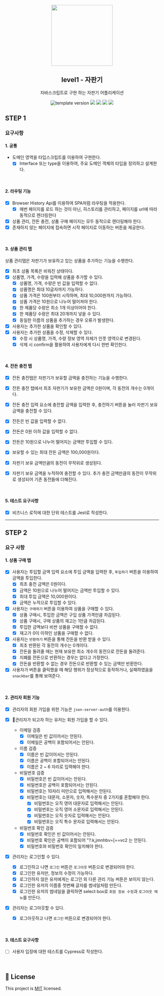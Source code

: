 <p align="middle" >
  <img width="200px;" src="./images/popcorn.png"/>
</p>
<h2 align="middle">level1 - 자판기</h2>
<p align="middle">자바스크립트로 구현 하는 자판기 어플리케이션</p>
<p align="middle">
  <img src="https://img.shields.io/badge/version-1.0.0-blue?style=flat-square" alt="template version"/>
  <img src="https://img.shields.io/badge/language-html-red.svg?style=flat-square"/>
  <img src="https://img.shields.io/badge/language-css-blue.svg?style=flat-square"/>
  <img src="https://img.shields.io/badge/language-js-yellow.svg?style=flat-square"/>
  <img src="https://img.shields.io/badge/license-MIT-brightgreen.svg?style=flat-square"/>
</p>

## STEP 1

### 요구사항

#### 1. 공통

- 도메인 영역을 타입스크립트를 이용하여 구현한다.
  - [x] Interface 또는 type을 이용하여, 주요 도메인 객체의 타입을 정의하고 설계한다.

<br>

#### 2. 라우팅 기능

- [x] Browser History Api를 이용하여 SPA처럼 라우팅을 적용한다.
  - [x] 매번 페이지를 로드 하는 것이 아닌, 히스토리를 관리하고, 페이지를 url에 따라 동적으로 렌더링한다
- [x] 상품 관리, 잔돈 충전, 상품 구매 페이지는 모두 동적으로 렌더링해야 한다.
- [x] 존재하지 않는 페이지에 접속하면 시작 페이지로 이동하는 버튼을 제공한다.

<br>

#### 3. 상품 관리 탭

상품 관리탭은 자판기가 보유하고 있는 상품을 추가하는 기능을 수행한다.

- [x] 최초 상품 목록은 비워진 상태이다.
- [x] 상품명, 가격, 수량을 입력해 상품을 추가할 수 있다.
  - [x] 상품명, 가격, 수량은 빈 값을 입력할 수 없다.
  - [x] 상품명은 최대 10글자까지 가능하다.
  - [x] 상품 가격은 100원부터 시작하며, 최대 10,000원까지 가능하다.
  - [x] 상품 가격은 10원으로 나누어 떨어져야 한다.
  - [x] 한 제품당 수량은 최소 1개 이상이어야 한다.
  - [x] 한 제품당 수량은 최대 20개까지 넣을 수 있다.
  - [x] 동일한 이름의 상품을 추가하는 경우 오류가 발생한다.
- [x] 사용자는 추가한 상품을 확인할 수 있다.
- [x] 사용자는 추가한 상품을 수정, 삭제할 수 있다.
  - [x] 수정 시 상품명, 가격, 수량 정보 영역 자체가 인풋 영역으로 변경된다.
  - [x] 삭제 시 confirm을 활용하여 사용자에게 다시 한번 확인한다.

<br>

#### 4. 잔돈 충전 탭

- [x] 잔돈 충전탭은 자판기가 보유할 금액을 충전하는 기능을 수행한다.

- [x] 잔돈 충전 탭에서 최초 자판기가 보유한 금액은 0원이며, 각 동전의 개수는 0개이다.
- [x] 잔돈 충전 입력 요소에 충전할 금액을 입력한 후, 충전하기 버튼을 눌러 자판기 보유 금액을 충전할 수 있다.
- [x] 잔돈은 빈 값을 입력할 수 없다.
- [x] 잔돈은 0원 이하 값을 입력할 수 없다.
- [x] 잔돈은 10원으로 나누어 떨어지는 금액만 투입할 수 있다.
- [x] 보유할 수 있는 최대 잔돈 금액은 100,000원이다.
- [x] 자판기 보유 금액만큼의 동전이 무작위로 생성된다.
- [x] 자판기 보유 금액을 누적하여 충전할 수 있다. 추가 충전 금액만큼의 동전이 무작위로 생성되어 기존 동전들에 더해진다.

<br>

#### 5. 테스트 요구사항

- [x] 비즈니스 로직에 대한 단위 테스트를 Jest로 작성한다.

---

## STEP 2

### 요구 사항

#### 1. 상품 구매 탭

- [x] 사용자는 투입할 금액 입력 요소에 투입 금액을 입력한 후, `투입하기` 버튼을 이용하여 금액을 투입한다.
  - [x] 최초 충전 금액은 0원이다.
  - [x] 금액은 10원으로 나누어 떨어지는 금액만 투입할 수 있다.
  - [x] 최대 투입 금액은 10,000원이다.
  - [x] 금액은 누적으로 투입할 수 있다.
- [x] 사용자는 `구매하기` 버튼을 이용하여 상품을 구매할 수 있다.
  - [x] 상품 구매시, 투입한 금액은 구입 상품 가격만큼 차감된다.
  - [x] 상품 구매시, 구매 상품의 재고는 1만큼 차감된다.
  - [x] 투입한 금액보다 비싼 상품을 구매할 수 없다.
  - [x] 재고가 0이 이하인 상품을 구매할 수 없다.
- [x] 사용자는 `반환하기` 버튼을 통해 잔돈을 반환 받을 수 있다.
  - [x] 최초 반환된 각 동전의 개수는 0개이다.
  - [x] 잔돈을 돌려줄 때는 현재 보유한 최소 개수의 동전으로 잔돈을 돌려준다.
  - [x] 지폐를 잔돈으로 반환하는 경우는 없다고 가정한다.
  - [x] 잔돈을 반환할 수 없는 경우 잔돈으로 반환할 수 있는 금액만 반환한다.
- [x] 사용자가 버튼을 클릭했을 때 해당 행위가 정상적으로 동작하거나, 실패하였음을 `snackbar`를 통해 보여준다.

<br>

#### 2. 관리자 회원 기능

- [x] 관리자의 회원 가입을 위한 기능은 `json-server-auth`를 이용한다.
- [x] 관리자가 되고자 하는 유저는 회원 가입을 할 수 있다.

  - 이메일 검증
    - [x] 이메일은 빈 값이어서는 안된다.
    - [x] 이메일은 공백이 포함되어서는 안된다.
  - 이름 검증
    - [x] 이름은 빈 값이어서는 안된다.
    - [x] 이름은 공백이 포함되어서는 안된다.
    - [x] 이름은 2 ~ 6 자리로 입력해야 한다.
  - 비밀번호 검증
    - [x] 비밀번호은 빈 값이어서는 안된다.
    - [x] 비밀번호은 공백이 포함되어서는 안된다.
    - [x] 비밀번호는 10자리 미만으로 입력해서는 안된다.
    - [x] 비밀번호는 대문자, 소문자, 숫자, 특수문자 중 2가지를 혼합해야 한다.
      - [x] 비밀번호는 오직 영어 대문자로 입력해서는 안된다.
      - [x] 비밀번호는 오직 영어 소문자로 입력해서는 안된다.
      - [x] 비밀번호는 오직 숫자로 입력해서는 안된다.
      - [x] 비밀번호는 오직 특수 문자로 입력해서는 안된다.
  - 비밀번호 확인 검증
    - [x] 비밀번호 확인은 빈 값이어서는 안된다.
    - [x] 비밀번호 확인은 공백이 포함되어 "?:k,jmnhbv=[==vc2 는 안된다.
    - [x] 비밀번호와 비밀번호 확인이 일치해야 한다.

- [x] 관리자는 로그인할 수 있다.
  - [x] 로그인하고 나면 `로그인` 버튼은 `로그아웃` 버튼으로 변경되어야 한다.
  - [x] 로그인한 유저만, 정보의 수정이 가능하다.
  - [x] 로그인하지 않은 유저에게는 로그인 외 다른 관리 기능 버튼은 보이지 않는다.
  - [x] 로그인한 유저의 이름중 첫번째 글자를 썸네일처럼 만든다.
  - [x] 로그인한 유저의 썸네일을 클릭하면 select box로 `회원 정보 수정`과 `로그아웃 메뉴`를 만든다.
- [x] 관리자는 로그아웃할 수 있다.
  - [x] 로그아웃하고 나면 `로그인` 버튼으로 변경되어야 한다.

<br>

#### 3. 테스트 요구사항

- [ ] 사용자 입장에 대한 테스트를 Cypress로 작성한다.

<br>

## 📝 License

This project is [MIT](https://github.com/woowacourse/javascript-vendingmachine/blob/main/LICENSE) licensed.
